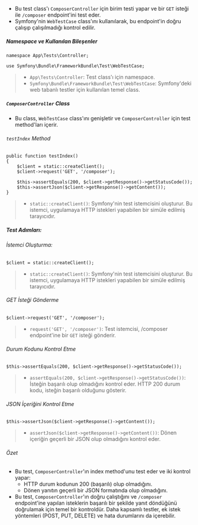 + Bu test class'ı `ComposerController` için birim testi yapar ve bir `GET` isteği ile `/composer` endpoint'ini test eder.
+ Symfony'nin `WebTestCase` class'ını kullanılarak, bu endpoint'in doğru çalışıp çalışılmadığı kontrol edilir.

##### Namespace ve Kullanılan Bileşenler
~~~~~~~
namespace App\Tests\Controller;

use Symfony\Bundle\FrameworkBundle\Test\WebTestCase;
~~~~~~~
> + `App\Tests\Controller`: Test class'ı için namespace.
> + `Symfony\Bundle\FrameworkBundle\Test\WebTestCase`: Symfony'deki web tabanlı testler için kullanılan temel class.

##### `ComposerController` Class
+ Bu class, `WebTestCase` class'ını genişletir ve `ComposerController` için test method'ları içerir.
###### `testIndex` Method
~~~~~~~
public function testIndex()
{
    $client = static::createClient();
    $client->request('GET', '/composer');

    $this->assertEquals(200, $client->getResponse()->getStatusCode());
    $this->assertJson($client->getResponse()->getContent());
}
~~~~~~~
> + `static::createClient()`: Symfony'nin test istemcisini oluşturur. Bu istemci, uygulamaya HTTP istekleri yapabilen bir simüle edilmiş tarayıcıdır.

##### Test Adımları:
###### İstemci Oluşturma:
~~~~~~~
$client = static::createClient();
~~~~~~~
> + `static::createClient()`: Symfony'nin test istemcisini oluşturur. Bu istemci, uygulamaya HTTP istekleri yapabilen bir simüle edilmiş tarayıcıdır.

###### GET İsteği Gönderme
~~~~~~~
$client->request('GET', '/composer');
~~~~~~~
> + `request('GET', '/composer')`: Test istemcisi, /composer endpoint'ine bir `GET` isteği gönderir.

###### Durum Kodunu Kontrol Etme
~~~~~~~
$this->assertEquals(200, $client->getResponse()->getStatusCode());
~~~~~~~
> + `assertEquals(200, $client->getResponse()->getStatusCode())`: İsteğin başarılı olup olmadığını kontrol eder. HTTP 200 durum kodu, isteğin başarılı olduğunu gösterir.

###### JSON İçeriğini Kontrol Etme
~~~~~~~
$this->assertJson($client->getResponse()->getContent());
~~~~~~~
> + `assertJson($client->getResponse()->getContent())`: Dönen içeriğin geçerli bir JSON olup olmadığını kontrol eder.

###### Özet
+ Bu test, `ComposerController`'ın index method'unu test eder ve iki kontrol yapar:
  - HTTP durum kodunun 200 (başarılı) olup olmadığını.
  - Dönen yanıtın geçerli bir JSON formatında olup olmadığını.
+ Bu test, `ComposerController`'ın doğru çalıştığını ve `/composer` endpoint'ine yapılan isteklerin başarılı bir şekilde yanıt döndüğünü doğrulamak için temel bir kontroldür. Daha kapsamlı testler, ek istek yöntemleri (POST, PUT, DELETE) ve hata durumlarını da içerebilir.

